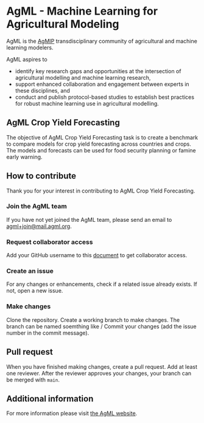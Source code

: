 # AgML - Machine Learning for Agricultural Modeling

AgML is the [AgMIP](https://agmip.org/) transdisciplinary community of agricultural and machine learning modelers.

AgML aspires to
* identify key research gaps and opportunities at the intersection of agricultural modelling and machine learning research,
* support enhanced collaboration and engagement between experts in these disciplines, and
* conduct and publish protocol-based studies to establish best practices for robust machine learning use in agricultural modelling.

## AgML Crop Yield Forecasting
The objective of AgML Crop Yield Forecasting task is to create a benchmark to compare models for crop yield forecasting across countries and crops. The models and forecasts can be used for food security planning or famine early warning.

## How to contribute
Thank you for your interest in contributing to AgML Crop Yield Forecasting.

### Join the AgML team
If you have not yet joined the AgML team, please send an email to agml+join@mail.agml.org.

### Request collaborator access
Add your GitHub username to this [document](https://docs.google.com/document/d/1Hhk2BEHmvHxg8ghc4pVRcGNvvIoX8XKN3Mj5hsSmC4A/edit?usp=sharing) to get collaborator access.

### Create an issue
For any changes or enhancements, check if a related issue already exists. If not, open a new issue.

### Make changes
Clone the repository. Create a working branch to make changes. The branch can be named soemthing like <username>/<short-summary-of-issue> Commit your changes (add the issue number in the commit message).

## Pull request
When you have finished making changes, create a pull request. Add at least one reviewer. After the reviewer approves your changes, your branch can be merged with `main`.

## Additional information
For more information please visit [the AgML website](https://www.agml.org/).